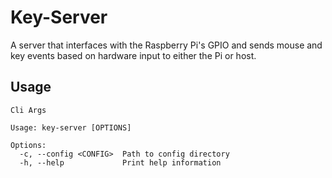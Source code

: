 # Key-Server
A server that interfaces with the Raspberry Pi's GPIO and sends mouse and key events based on hardware input to either the Pi or host.

## Usage
```
Cli Args

Usage: key-server [OPTIONS]

Options:
  -c, --config <CONFIG>  Path to config directory
  -h, --help             Print help information
```